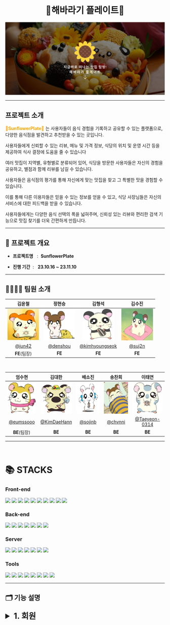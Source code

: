 <h1 align="center">🔆해바라기 플레이트🔆</h1>
<p align="center">
  <img src="\images\common\logo.png">
<br>

-------------
## 프로젝트 소개

 <p style="color: orange; display: contents; font-weight:bold">🔆SunflowerPlate🔆</p> 는 사용자들이 음식 경험을 기록하고 공유할 수 있는 플랫폼으로, 다양한 음식점을 발견하고 추천받을 수 있는 곳입니다.

사용자들에게 신뢰할 수 있는 리뷰, 메뉴 및 가격 정보, 식당의 위치 및 운영 시간 등을 제공하여 식사 결정에 도움을 줄 수 있습니다

여러 맛집이 지역별, 유형별로 분류되어 있어, 식당을 방문한 사용자들은 자신의 경험을 공유하고, 별점과 함께 리뷰를 남길 수 있습니다.

사용자들은 음식점의 평가를 통해 자신에게 맞는 맛집을 찾고 그 특별한 맛을 경험할 수 있습니다.

이를 통해 다른 이용자들은 믿을 수 있는 정보를 얻을 수 있고, 식당 사장님들은 자신의 서비스에 대한 피드백을 받을 수 있습니다.

사용자들에게는 다양한 음식 선택의 폭을 넓혀주며, 신뢰성 있는 리뷰와 편리한 검색 기능으로 맛집 찾기를 더욱 간편하게 만듭니다.

-------------
## 🚩 프로젝트 개요

* **프로젝트명** &nbsp; :&nbsp;
**SunflowerPlate**

* **진행 기간** &nbsp;: &nbsp; 
**23.10.16 ~ 23.11.10**
-------------

## 👨‍👩‍👧‍👦 팀원 소개
| 김윤철 | 정현승 | 김형석 | 김수진 | 
| :---: | :---: | :---: | :---: | 
| <img alt="김윤철" src="./images/member/김윤철.jpeg" height="100" width="100"> | <img alt="정현승" src="./images/member/정현승.png" height="100" width="100"> | <img alt="김형석" src="./images/member/김형석.jpeg" height="100" width="100"> | <img alt="김수진" src="./images/member/김수진.jpeg" height="100" width="100"> 
| [@jun42](https://github.com/jun42) | [@denshou](https://github.com/denshou) | [@kimhyoungseok](https://github.com/kimhyoungseok) | [@suj2n](https://github.com/suj2n) |
| **FE**(팀장) | **FE** | **FE** | **FE** |

<br>

| 엄수현 | 김대한 | 배소진 | 송찬희 | 이태연 |
| :---: | :---: | :---: | :---: | :---: |
| <img alt="엄수현" src="./images/member/엄수현.webp" height="100" width="100"> | <img alt="김대한" src="./images/member/김대한.png" height="100" width="100"> | <img alt="배소진" src="./images/member/배소진.png" height="100" width="100"> | <img alt="송찬희" src="./images/member/송찬희.png" height="100" width="100"> | <img alt="이태연" src="./images/member/이태연.png" height="100" width="100"> |
| [@eumssooo](https://github.com/eumssooo) | [@KimDaeHann](https://github.com/KimDaeHann) | [@sojinb](https://github.com/sojinb) | [@chvnni](https://github.com/chvnni) | [@Taeyeon-0314](https://github.com/Taeyeon-0314) |
| **BE**(팀장) | **BE** | **BE** | **BE** | **BE** | **BE** |

-------------

</br>

<div align=Left><h1>📚 STACKS</h1></div>

<div align=left>

### Front-end 
<img src="https://img.shields.io/badge/react-61DAFB?style=for-the-badge&logo=react&logoColor=black">
<img src="https://img.shields.io/badge/vue.js-4FC08D?style=for-the-badge&logo=vue.js&logoColor=white">
<img src="https://img.shields.io/badge/html5-E34F26?style=for-the-badge&logo=html5&logoColor=white">
<img src="https://img.shields.io/badge/css-1572B6?style=for-the-badge&logo=css3&logoColor=white">
<img src="https://img.shields.io/badge/javascript-F7DF1E?style=for-the-badge&logo=javascript&logoColor=black">
<img src="https://img.shields.io/badge/typescript-3178C6?style=for-the-badge&logo=typescript&logoColor=white">
<img src="https://img.shields.io/badge/axios-5A29E4?style=for-the-badge&logo=axios&logoColor=white">
<img src="https://img.shields.io/badge/Redux Toolkit-764ABC?style=for-the-badge&logo=redux&logoColor=white">
<img src="https://img.shields.io/badge/styled Components-DB7093?style=for-the-badge&logo=styledcomponents&logoColor=white">
<img src="https://img.shields.io/badge/reactrouter-CA4245?style=for-the-badge&logo=reactrouter&logoColor=white">
</div>

<div align=left>

### Back-end
<img src="https://img.shields.io/badge/java-007396?style=for-the-badge&logo=java&logoColor=white">
<img src="https://img.shields.io/badge/spring Boot-6DB33F?style=for-the-badge&logo=springboot&logoColor=white">
<img src="https://img.shields.io/badge/spring Security-6db33f?style=for-the-badge&logo=springsecurity&logoColor=white">
<img src="https://img.shields.io/badge/gradle-02303A?style=for-the-badge&logo=gradle&logoColor=white">
<img src="https://img.shields.io/badge/JWT-000000?style=for-the-badge&logo=jsonwebtokens&logoColor=white">
<img src="https://img.shields.io/badge/mysql-4479A1?style=for-the-badge&logo=mysql&logoColor=white">
<img src="https://img.shields.io/badge/kakaoLoginAPI-FFCD00?style=for-the-badge&logo=kakao&logoColor=white">
</div>

<div align=left>

### Server
<img src="https://img.shields.io/badge/amazon ec2-FF9900?style=for-the-badge&logo=amazonec2&logoColor=white">
<img src="https://img.shields.io/badge/amazon s3-569A31?style=for-the-badge&logo=amazons3&logoColor=white">
<img src="https://img.shields.io/badge/amazon Route53-8C4FFF?style=for-the-badge&logo=amazonroute53&logoColor=white">
<img src="https://img.shields.io/badge/CloudFront-232F3E?style=for-the-badge&logo=amazonaws&logoColor=white">
<img src="https://img.shields.io/badge/CodeDeploy-E7157B?style=for-the-badge&logo=awsorganizations&logoColor=white">
<img src="https://img.shields.io/badge/docker-2496ED?style=for-the-badge&logo=docker&logoColor=white">
<img src="https://img.shields.io/badge/nginx-009639?style=for-the-badge&logo=nginx&logoColor=white">
</div>
<div align=left>

### Tools
<img src="https://img.shields.io/badge/github-181717?style=for-the-badge&logo=github&logoColor=white">
<img src="https://img.shields.io/badge/git-F05032?style=for-the-badge&logo=git&logoColor=white">
<img src="https://img.shields.io/badge/git actions-181717?style=for-the-badge&logo=github&logoColor=white">
<img src="https://img.shields.io/badge/IntelliJ-181717?style=for-the-badge&logo=IntelliJ IDEA&logoColor=white">
<img src="https://img.shields.io/badge/Notion-000000?style=for-the-badge&logo=Notion&logoColor=white">
<img src="https://img.shields.io/badge/discord-5865F2?style=for-the-badge&logo=discord&logoColor=white">
<img src="https://img.shields.io/badge/Postman-FF6C37?style=for-the-badge&logo=Postman&logoColor=white">
<img src="https://img.shields.io/badge/VSCODE-007ACC?style=for-the-badge&logo=visualstudiocode&logoColor=white">
</div>

-------------

## 🗂️ 기능 설명
<details>
<summary style="font-weight:bold; font-size: 25px">1. 회원 </summary>
<div dir="auto">

<br>

<p style="font-weight:bold; font-size: 20px;">🌟FE🌟</p>


<p style="font-weight:bold; font-size: 20px;">🌟BE🌟</p>

* <p style="font-weight:bold; font-size: 15px; display: contents;">로그인</p>

  - 기본 로그인 : 아이디와 비밀번호를 입력받아 로그인 처리  
  - 소셜 로그인 : 카카오 로그인(기본로그인 연동)
    + 소셜 로그인 시 연동된 계정이 있는지 확인 / 없을시 기본로그인 요청
    + 연동된 계정이 있을경우 로그인 처리
* <p style="font-weight:bold; font-size: 15px; display: contents;"> JWT : 고유 토큰 활용을 통한 유저 인증 강화</p>

    - 서버에서 토큰을 발급하여 기본로그인 / 소셜 로그인에 관계 없이 회원 관리
      + accessToken은 body에 refreshToken은 쿠키에 HttpOnly,Secure 설정하여 넘김
    - accessToken 30분, refreshToken 2주의 기간 설정
* <p style="font-weight:bold; font-size: 15px; display: contents;">회원가입</p>

    - 이메일 , 비밀번호 , 닉네임 , 전화번호를 입력받음
      + 이메일 / 닉네임 / 전화번호는 Unique해야함
      + 이메일 / 닉네임 중복체크 구현
      + 회원가입시 기본이미지가 프로필이미지로 지정됨
* <p style="font-weight:bold; font-size: 15px; display: contents;">회원수정</p>

  - 닉네임 , 비밀번호 , 닉네임 , 전화번호 , 프로필사진 변경 가능
    + 이미지는 원본과 썸네일용 리사이징된 이미지가 S3에 저장됨 

* <p style="font-weight:bold; font-size: 15px; display: contents;">회원탈퇴</p>

  - 회원탈퇴시 DB 물리적삭제가 아닌 논리적삭제로 회원상태 탈퇴로 전환함
* <p style="font-weight:bold; font-size: 15px; display: contents;">로그아웃</p>

  - 쿠키에 refreshToken 값을 null로 변경함에 따른 보안 강화
* <p style="font-weight:bold; font-size: 15px; display: contents;">토큰갱신</p>

  - refreshToken 값을 이용한 accessToken, refreshToken 갱신


</div>
</details>
<br>

